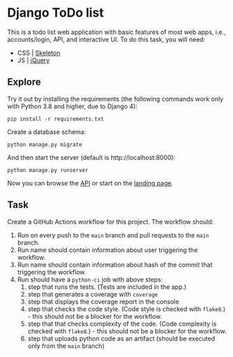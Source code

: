 #  Django ToDo list

This is a todo list web application with basic features of most web apps, i.e., accounts/login, API, and interactive UI. To do this task, you will need:

- CSS | [Skeleton](http://getskeleton.com/)
- JS  | [jQuery](https://jquery.com/)

## Explore

Try it out by installing the requirements (the following commands work only with Python 3.8 and higher, due to Django 4):

```
pip install -r requirements.txt
```

Create a database schema:

```
python manage.py migrate
```

And then start the server (default is http://localhost:8000):

```
python manage.py runserver
```

Now you can browse the [API](http://localhost:8000/api/) or start on the [landing page](http://localhost:8000/).

## Task

Create a GitHub Actions workflow for this project. The workflow should:

1. Run on every push to the `main` branch and pull requests to the `main` branch.
2. Run name should contain information about user triggering the workflow.
3. Run name should contain information about hash of the commit that triggering the workflow.
4. Run should have a `python-ci` job with above steps:
    1. step that runs the tests. (Tests are included in the app.)
    1. step that generates a coverage with `coverage`
    1. step that displays the coverage report in the console
    1. step that checks the code style. (Code style is checked with `flake8`.) - this should not be a blocker for the workflow.
    1. step that that checks complexity of the code. (Code complexity is checked with `flake8`.) - this should not be a blocker for the workflow.
    1. step that uploads python code as an artifact (should be executed only from the `main` branch)